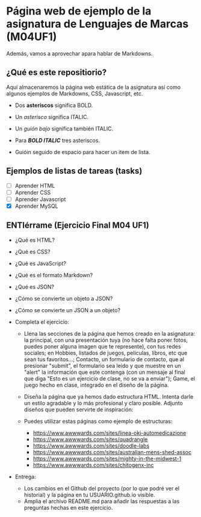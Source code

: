 
# Página web de ejemplo de la asignatura de Lenguajes de Marcas (M04UF1)

Además, vamos a aprovechar apara hablar de Markdowns.

## ¿Qué es este repositiorio?

Aquí almacenaremos la página web estática de la asignatura así como algunos ejemplos de Markdowns, CSS, Javascript, etc.

- Dos **asteriscos** significa BOLD.
- Un *asterisco* significa ITALIC.
- Un _guión bajo_ significa también ITALIC.
- Para ***BOLD ITALIC*** tres asteriscos.

- Guióin seguido de espacio para hacer un item de lista.

## Ejemplos de listas de tareas (tasks)

- [ ] Aprender HTML
- [ ] Aprender CSS
- [ ] Aprender Javascript
- [x] Aprender MySQL

## ENTIérrame (Ejercicio Final M04 UF1)
- ¿Qué es HTML?
- ¿Qué es CSS?
- ¿Qué es JavaScript?
- ¿Qué es el formato Markdown?
- ¿Qué es JSON?
- ¿Cómo se convierte un objeto a JSON?
- ¿Cómo se convierte un JSON a un objeto?
- Completa el ejercicio:
  - Llena las secciones de la página que hemos creado en la asignatura: la principal, con una presentación tuya (no hace falta poner fotos, puedes poner alguna imagen que te represente), con tus redes sociales; en Hobbies, listados de juegos, películas, libros, etc que sean tus favoritos...; Contacto, un formulario de contacto, que al presionar "submit", el formulario sea leído y que muestre en un "alert" la información que este contenga (con un mensaje al final que diga "Esto es un ejercicio de clase, no se va a enviar"); Game, el juego hecho en clase, integrado en el diseño de la página.
  
  - Diseña la página que ya hemos dado estructura HTML. Intenta darle un estilo agradable y lo más profesional y claro posible. Adjunto diseños que pueden servirte de inspiración:

  - Puedes utilizar estas páginas como ejemplo de estructuras:
    - https://www.awwwards.com/sites/linea-oki-automedicazione
    - https://www.awwwards.com/sites/quadrangle
    - https://www.awwwards.com/sites/doodle-labs
    - https://www.awwwards.com/sites/australian-mens-shed-assoc
    - https://www.awwwards.com/sites/mighty-in-the-midwest-1
    - https://www.awwwards.com/sites/chitogenx-inc

- Entrega:

  - Los cambios en el Github del proyecto (por lo que podré ver el historial) y la página en tu USUARIO.github.io visible.
  - Amplia el archivo README.md para añadir las respuestas a las preguntas hechas en este ejercicio.
